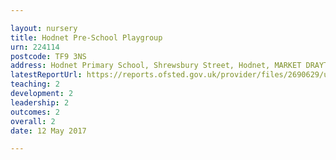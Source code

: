 ```yaml
---

layout: nursery
title: Hodnet Pre-School Playgroup
urn: 224114
postcode: TF9 3NS
address: Hodnet Primary School, Shrewsbury Street, Hodnet, MARKET DRAYTON, Shropshire, TF9 3NS
latestReportUrl: https://reports.ofsted.gov.uk/provider/files/2690629/urn/224114.pdf
teaching: 2
development: 2
leadership: 2
outcomes: 2
overall: 2
date: 12 May 2017

---
```

